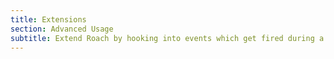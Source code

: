 ```yaml
---
title: Extensions
section: Advanced Usage
subtitle: Extend Roach by hooking into events which get fired during a run
---
```

